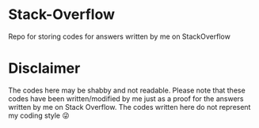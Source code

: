 # Stack-Overflow
Repo for storing codes for answers written by me on StackOverflow


# Disclaimer
The codes here may be shabby and not readable. Please note that these codes have been written/modified by me just as a proof for the answers written by me on Stack Overflow. The codes written here do not represent my coding style :stuck_out_tongue_winking_eye:
